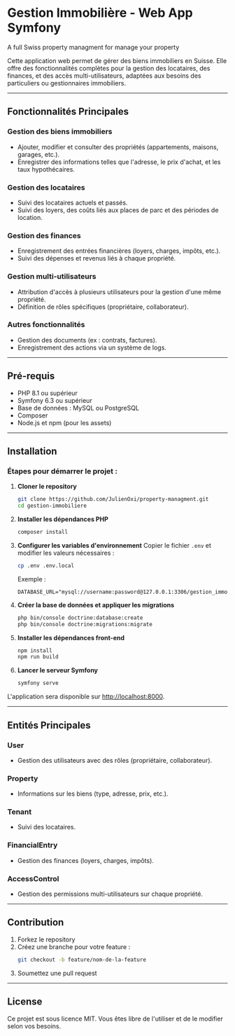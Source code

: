 # Gestion Immobilière - Web App Symfony
A full Swiss property managment for manage your property

Cette application web permet de gérer des biens immobiliers en Suisse. Elle offre des fonctionnalités complètes pour la gestion des locataires, des finances, et des accès multi-utilisateurs, adaptées aux besoins des particuliers ou gestionnaires immobiliers.

---

## Fonctionnalités Principales

### Gestion des biens immobiliers
- Ajouter, modifier et consulter des propriétés (appartements, maisons, garages, etc.).
- Enregistrer des informations telles que l'adresse, le prix d'achat, et les taux hypothécaires.

### Gestion des locataires
- Suivi des locataires actuels et passés.
- Suivi des loyers, des coûts liés aux places de parc et des périodes de location.

### Gestion des finances
- Enregistrement des entrées financières (loyers, charges, impôts, etc.).
- Suivi des dépenses et revenus liés à chaque propriété.

### Gestion multi-utilisateurs
- Attribution d'accès à plusieurs utilisateurs pour la gestion d'une même propriété.
- Définition de rôles spécifiques (propriétaire, collaborateur).

### Autres fonctionnalités
- Gestion des documents (ex : contrats, factures).
- Enregistrement des actions via un système de logs.

---

## Pré-requis

- PHP 8.1 ou supérieur
- Symfony 6.3 ou supérieur
- Base de données : MySQL ou PostgreSQL
- Composer
- Node.js et npm (pour les assets)

---

## Installation

### Étapes pour démarrer le projet :

1. **Cloner le repository**
   ```bash
   git clone https://github.com/JulienOxi/property-managment.git
   cd gestion-immobiliere
   ```

2. **Installer les dépendances PHP**
   ```bash
   composer install
   ```

3. **Configurer les variables d'environnement**
   Copier le fichier `.env` et modifier les valeurs nécessaires :
   ```bash
   cp .env .env.local
   ```
   Exemple :
   ```env
   DATABASE_URL="mysql://username:password@127.0.0.1:3306/gestion_immo"
   ```

4. **Créer la base de données et appliquer les migrations**
   ```bash
   php bin/console doctrine:database:create
   php bin/console doctrine:migrations:migrate
   ```

5. **Installer les dépendances front-end**
   ```bash
   npm install
   npm run build
   ```

6. **Lancer le serveur Symfony**
   ```bash
   symfony serve
   ```

L'application sera disponible sur [http://localhost:8000](http://localhost:8000).

---

## Entités Principales

### User
- Gestion des utilisateurs avec des rôles (propriétaire, collaborateur).

### Property
- Informations sur les biens (type, adresse, prix, etc.).

### Tenant
- Suivi des locataires.

### FinancialEntry
- Gestion des finances (loyers, charges, impôts).

### AccessControl
- Gestion des permissions multi-utilisateurs sur chaque propriété.

---

## Contribution

1. Forkez le repository
2. Créez une branche pour votre feature :
   ```bash
   git checkout -b feature/nom-de-la-feature
   ```
3. Soumettez une pull request

---

## License

Ce projet est sous licence MIT. Vous êtes libre de l'utiliser et de le modifier selon vos besoins.
